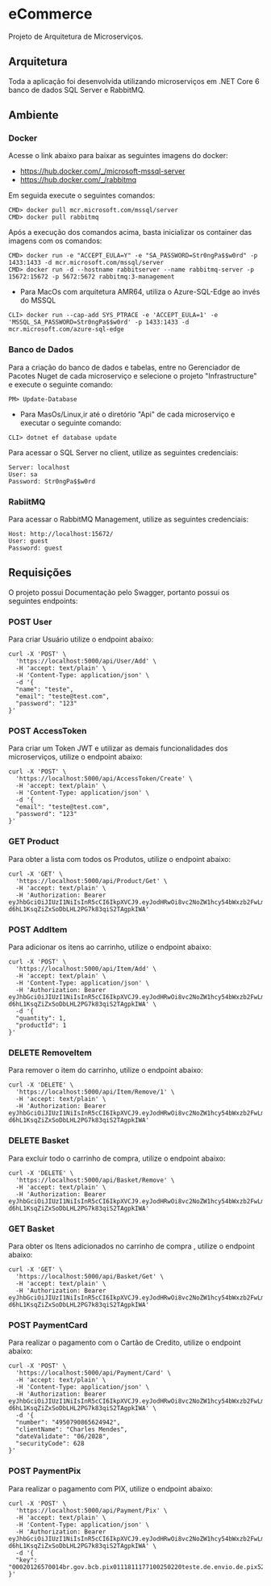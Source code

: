 # eCommerce
Projeto de Arquitetura de Microserviços.

## Arquitetura

Toda a aplicação foi desenvolvida utilizando microserviços em .NET Core 6 banco de dados SQL Server e RabbitMQ.

## Ambiente

### Docker
Acesse o link abaixo para baixar as seguintes imagens do docker:
* https://hub.docker.com/_/microsoft-mssql-server
* https://hub.docker.com/_/rabbitmq

Em seguida execute o seguintes comandos:
```
CMD> docker pull mcr.microsoft.com/mssql/server
CMD> docker pull rabbitmq
```
Após a execução dos comandos acima, basta inicializar os container das imagens com os comandos:
```
CMD> docker run -e "ACCEPT_EULA=Y" -e "SA_PASSWORD=Str0ngPa$$w0rd" -p 1433:1433 -d mcr.microsoft.com/mssql/server
CMD> docker run -d --hostname rabbitserver --name rabbitmq-server -p 15672:15672 -p 5672:5672 rabbitmq:3-management
```
* Para MacOs com arquitetura AMR64, utiliza o Azure-SQL-Edge ao invés do MSSQL
```
CLI> docker run --cap-add SYS_PTRACE -e 'ACCEPT_EULA=1' -e 'MSSQL_SA_PASSWORD=Str0ngPa$$w0rd' -p 1433:1433 -d mcr.microsoft.com/azure-sql-edge
```

### Banco de Dados
Para a criação do banco de dados e tabelas, entre no Gerenciador de Pacotes Nuget de cada microserviço e selecione o projeto "Infrastructure" e execute o seguinte comando:
```
PM> Update-Database
```
* Para MasOs/Linux,ir até o diretório "Api" de cada microserviço e executar o seguinte comando:
```
CLI> dotnet ef database update
```
Para acessar o SQL Server no client, utilize as seguintes credenciais:
```
Server: localhost
User: sa
Password: Str0ngPa$$w0rd
```

### RabiitMQ
Para acessar o RabbitMQ Management, utilize as seguintes credenciais:
```
Host: http://localhost:15672/
User: guest
Password: guest
```

## Requisições

O projeto possui Documentação pelo Swagger, portanto possui os seguintes endpoints:

### POST User

Para criar Usuário utilize o endpoint abaixo:
```
curl -X 'POST' \
  'https://localhost:5000/api/User/Add' \
  -H 'accept: text/plain' \
  -H 'Content-Type: application/json' \
  -d '{
  "name": "teste",
  "email": "teste@test.com",
  "password": "123" 
}'
```

### POST AccessToken

Para criar um Token JWT e utilizar as demais funcionalidades dos microserviços, utilize o endpoint abaixo:
```
curl -X 'POST' \
  'https://localhost:5000/api/AccessToken/Create' \
  -H 'accept: text/plain' \
  -H 'Content-Type: application/json' \
  -d '{
  "email": "teste@test.com",
  "password": "123" 
}'
```

### GET Product

Para obter a lista com todos os Produtos, utilize o endpoint abaixo:
```
curl -X 'GET' \
  'https://localhost:5000/api/Product/Get' \
  -H 'accept: text/plain' \
  -H 'Authorization: Bearer eyJhbGciOiJIUzI1NiIsInR5cCI6IkpXVCJ9.eyJodHRwOi8vc2NoZW1hcy54bWxzb2FwLm9yZy93cy8yMDA1LzA1L2lkZW50aXR5L2NsYWltcy9lbWFpbGFkZHJlc3MiOiJ0ZXN0ZUBjaW5lbWFyay5jb20iLCJleHAiOjE2NTYwMjc0MjQsImlzcyI6ImNoYXJsZXMubWVuZGVzIiwiYXVkIjoiY2hhcmxlcy5tZW5kZXMifQ.UubI-d6hL1KsqZiZxSoDbLHL2PG7k83qiS2TAgpkIWA'
```

### POST AddItem

Para adicionar os itens ao carrinho, utilize o endpoint abaixo:
```
curl -X 'POST' \
  'https://localhost:5000/api/Item/Add' \
  -H 'accept: text/plain' \
  -H 'Content-Type: application/json' \
  -H 'Authorization: Bearer eyJhbGciOiJIUzI1NiIsInR5cCI6IkpXVCJ9.eyJodHRwOi8vc2NoZW1hcy54bWxzb2FwLm9yZy93cy8yMDA1LzA1L2lkZW50aXR5L2NsYWltcy9lbWFpbGFkZHJlc3MiOiJ0ZXN0ZUBjaW5lbWFyay5jb20iLCJleHAiOjE2NTYwMjc0MjQsImlzcyI6ImNoYXJsZXMubWVuZGVzIiwiYXVkIjoiY2hhcmxlcy5tZW5kZXMifQ.UubI-d6hL1KsqZiZxSoDbLHL2PG7k83qiS2TAgpkIWA' \
  -d '{
  "quantity": 1,
  "productId": 1
}'
```

### DELETE RemoveItem

Para remover o item do carrinho, utilize o endpoint abaixo:
```
curl -X 'DELETE' \
  'https://localhost:5000/api/Item/Remove/1' \
  -H 'accept: text/plain' \
  -H 'Authorization: Bearer eyJhbGciOiJIUzI1NiIsInR5cCI6IkpXVCJ9.eyJodHRwOi8vc2NoZW1hcy54bWxzb2FwLm9yZy93cy8yMDA1LzA1L2lkZW50aXR5L2NsYWltcy9lbWFpbGFkZHJlc3MiOiJ0ZXN0ZUBjaW5lbWFyay5jb20iLCJleHAiOjE2NTYwMjc0MjQsImlzcyI6ImNoYXJsZXMubWVuZGVzIiwiYXVkIjoiY2hhcmxlcy5tZW5kZXMifQ.UubI-d6hL1KsqZiZxSoDbLHL2PG7k83qiS2TAgpkIWA'
```

### DELETE Basket

Para excluir todo o carrinho de compra, utilize o endpoint abaixo:
```
curl -X 'DELETE' \
  'https://localhost:5000/api/Basket/Remove' \
  -H 'accept: text/plain' \
  -H 'Authorization: Bearer eyJhbGciOiJIUzI1NiIsInR5cCI6IkpXVCJ9.eyJodHRwOi8vc2NoZW1hcy54bWxzb2FwLm9yZy93cy8yMDA1LzA1L2lkZW50aXR5L2NsYWltcy9lbWFpbGFkZHJlc3MiOiJ0ZXN0ZUBjaW5lbWFyay5jb20iLCJleHAiOjE2NTYwMjc0MjQsImlzcyI6ImNoYXJsZXMubWVuZGVzIiwiYXVkIjoiY2hhcmxlcy5tZW5kZXMifQ.UubI-d6hL1KsqZiZxSoDbLHL2PG7k83qiS2TAgpkIWA'
```

### GET Basket

Para obter os Itens adicionados no carrinho de compra , utilize o endpoint abaixo:
```
curl -X 'GET' \
  'https://localhost:5000/api/Basket/Get' \
  -H 'accept: text/plain' \
  -H 'Authorization: Bearer eyJhbGciOiJIUzI1NiIsInR5cCI6IkpXVCJ9.eyJodHRwOi8vc2NoZW1hcy54bWxzb2FwLm9yZy93cy8yMDA1LzA1L2lkZW50aXR5L2NsYWltcy9lbWFpbGFkZHJlc3MiOiJ0ZXN0ZUBjaW5lbWFyay5jb20iLCJleHAiOjE2NTYwMjc0MjQsImlzcyI6ImNoYXJsZXMubWVuZGVzIiwiYXVkIjoiY2hhcmxlcy5tZW5kZXMifQ.UubI-d6hL1KsqZiZxSoDbLHL2PG7k83qiS2TAgpkIWA'
```

### POST PaymentCard

Para realizar o pagamento com o Cartão de Credito, utilize o endpoint abaixo:
```
curl -X 'POST' \
  'https://localhost:5000/api/Payment/Card' \
  -H 'accept: text/plain' \
  -H 'Content-Type: application/json' \
  -H 'Authorization: Bearer eyJhbGciOiJIUzI1NiIsInR5cCI6IkpXVCJ9.eyJodHRwOi8vc2NoZW1hcy54bWxzb2FwLm9yZy93cy8yMDA1LzA1L2lkZW50aXR5L2NsYWltcy9lbWFpbGFkZHJlc3MiOiJ0ZXN0ZUBjaW5lbWFyay5jb20iLCJleHAiOjE2NTYwMjc0MjQsImlzcyI6ImNoYXJsZXMubWVuZGVzIiwiYXVkIjoiY2hhcmxlcy5tZW5kZXMifQ.UubI-d6hL1KsqZiZxSoDbLHL2PG7k83qiS2TAgpkIWA' \
  -d '{
  "number": "4950790865624942",
  "clientName": "Charles Mendes",
  "dateValidate": "06/2028",
  "securityCode": 628
}'
```

### POST PaymentPix

Para realizar o pagamento com PIX, utilize o endpoint abaixo:
```
curl -X 'POST' \
  'https://localhost:5000/api/Payment/Pix' \
  -H 'accept: text/plain' \
  -H 'Content-Type: application/json' \
  -H 'Authorization: Bearer eyJhbGciOiJIUzI1NiIsInR5cCI6IkpXVCJ9.eyJodHRwOi8vc2NoZW1hcy54bWxzb2FwLm9yZy93cy8yMDA1LzA1L2lkZW50aXR5L2NsYWltcy9lbWFpbGFkZHJlc3MiOiJ0ZXN0ZUBjaW5lbWFyay5jb20iLCJleHAiOjE2NTYwMjc0MjQsImlzcyI6ImNoYXJsZXMubWVuZGVzIiwiYXVkIjoiY2hhcmxlcy5tZW5kZXMifQ.UubI-d6hL1KsqZiZxSoDbLHL2PG7k83qiS2TAgpkIWA' \
  -d '{
  "key": "00020126570014br.gov.bcb.pix0111811177100250220teste.de.envio.de.pix52040000530398654041.235802BR5914testechave.cpf6008saopaulo62070503***6304E06"
}'
```
